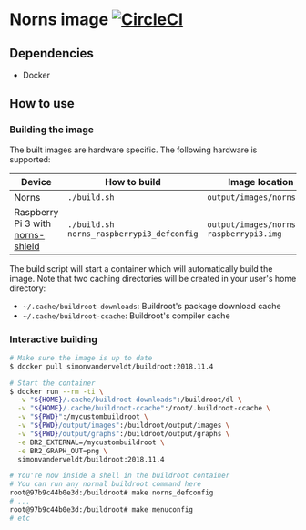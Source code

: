 # Norns image [![CircleCI](https://circleci.com/gh/simonvanderveldt/norns-image.svg?style=svg)](https://circleci.com/gh/simonvanderveldt/norns-image)

## Dependencies
- Docker

## How to use

### Building the image
The built images are hardware specific. The following hardware is supported:

| Device                                                                     | How to build                              | Image location                         |
|----------------------------------------------------------------------------|-------------------------------------------|----------------------------------------|
| Norns                                                                      | `./build.sh`                              | `output/images/norns.img`              |
| Raspberry Pi 3 with [norns-shield](https://github.com/monome/norns-shield) | `./build.sh norns_raspberrypi3_defconfig` | `output/images/norns-raspberrypi3.img` |

The build script will start a container which will automatically build the image.
Note that two caching directories will be created in your user's home directory:
- `~/.cache/buildroot-downloads`: Buildroot's package download cache
- `~/.cache/buildroot-ccache`: Buildroot's compiler cache

### Interactive building
```bash
# Make sure the image is up to date
$ docker pull simonvanderveldt/buildroot:2018.11.4

# Start the container
$ docker run --rm -ti \
  -v "${HOME}/.cache/buildroot-downloads":/buildroot/dl \
  -v "${HOME}/.cache/buildroot-ccache":/root/.buildroot-ccache \
  -v "${PWD}":/mycustombuildroot \
  -v "${PWD}/output/images":/buildroot/output/images \
  -v "${PWD}/output/graphs":/buildroot/output/graphs \
  -e BR2_EXTERNAL=/mycustombuildroot \
  -e BR2_GRAPH_OUT=png \
  simonvanderveldt/buildroot:2018.11.4

# You're now inside a shell in the buildroot container
# You can run any normal buildroot command here
root@97b9c44b0e3d:/buildroot# make norns_defconfig
# ...
root@97b9c44b0e3d:/buildroot# make menuconfig
# etc
```
